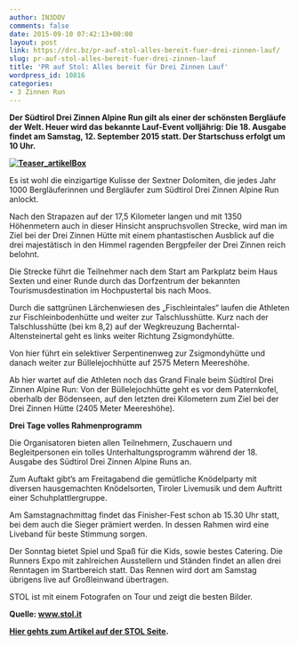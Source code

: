 ```yaml
---
author: IN3DOV
comments: false
date: 2015-09-10 07:42:13+00:00
layout: post
link: https://drc.bz/pr-auf-stol-alles-bereit-fuer-drei-zinnen-lauf/
slug: pr-auf-stol-alles-bereit-fuer-drei-zinnen-lauf
title: 'PR auf Stol: Alles bereit für Drei Zinnen Lauf'
wordpress_id: 10816
categories:
- 3 Zinnen Run
---
```


**Der Südtirol Drei Zinnen Alpine Run gilt als einer der schönsten Bergläufe der Welt. Heuer wird das bekannte Lauf-Event volljährig: Die 18. Ausgabe findet am Samstag, 12. September 2015 statt. Der Startschuss erfolgt um 10 Uhr.**

**[![Teaser_artikelBox](https://drc.bz/wp-content/uploads/2015/09/Teaser_artikelBox.jpg)](https://drc.bz/wp-content/uploads/2015/09/Teaser_artikelBox.jpg)**



Es ist wohl die einzigartige Kulisse der Sextner Dolomiten, die jedes Jahr 1000 Bergläuferinnen und Bergläufer zum Südtirol Drei Zinnen Alpine Run anlockt.

Nach den Strapazen auf der 17,5 Kilometer langen und mit 1350 Höhenmetern auch in dieser Hinsicht anspruchsvollen Strecke, wird man im Ziel bei der Drei Zinnen Hütte mit einem phantastischen Ausblick auf die drei majestätisch in den Himmel ragenden Bergpfeiler der Drei Zinnen reich belohnt.

Die Strecke führt die Teilnehmer nach dem Start am Parkplatz beim Haus Sexten und einer Runde durch das Dorfzentrum der bekannten Tourismusdestination im Hochpustertal bis nach Moos.

Durch die sattgrünen Lärchenwiesen des „Fischleintales“ laufen die Athleten zur Fischleinbodenhütte und weiter zur Talschlusshütte. Kurz nach der Talschlusshütte (bei km 8,2) auf der Wegkreuzung Bacherntal-Altensteinertal geht es links weiter Richtung Zsigmondyhütte.

Von hier führt ein selektiver Serpentinenweg zur Zsigmondyhütte und danach weiter zur Büllelejochhütte auf 2575 Metern Meereshöhe.

Ab hier wartet auf die Athleten noch das Grand Finale beim Südtirol Drei Zinnen Alpine Run: Von der Büllelejochhütte geht es vor dem Paternkofel, oberhalb der Bödenseen, auf den letzten drei Kilometern zum Ziel bei der Drei Zinnen Hütte (2405 Meter Meereshöhe).

**Drei Tage volles Rahmenprogramm**

Die Organisatoren bieten allen Teilnehmern, Zuschauern und Begleitpersonen ein tolles Unterhaltungsprogramm während der 18. Ausgabe des Südtirol Drei Zinnen Alpine Runs an.

Zum Auftakt gibt’s am Freitagabend die gemütliche Knödelparty mit diversen hausgemachten Knödelsorten, Tiroler Livemusik und dem Auftritt einer Schuhplattlergruppe.

Am Samstagnachmittag findet das Finisher-Fest schon ab 15.30 Uhr statt, bei dem auch die Sieger prämiert werden. In dessen Rahmen wird eine Liveband für beste Stimmung sorgen.

Der Sonntag bietet Spiel und Spaß für die Kids, sowie bestes Catering. Die Runners Expo mit zahlreichen Ausstellern und Ständen findet an allen drei Renntagen im Startbereich statt. Das Rennen wird dort am Samstag übrigens live auf Großleinwand übertragen.

STOL ist mit einem Fotografen on Tour und zeigt die besten Bilder.

**Quelle: www.stol.it**

**[Hier gehts zum Artikel auf der STOL Seite](https://www.stol.it/PR/PR-Tipps-und-Events/Alles-bereit-fuer-Drei-Zinnen-Lauf).**
